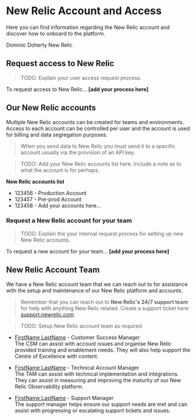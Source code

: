 # New Relic Account and Access

Here you can find information regarding the New Relic account and discover how to onboard to the platform.

Dominic Doherty New Relic

## Request access to New Relic
> TODO:  Explain your user access request process.

To request access to New Relic... **[add your process here]**

## Our New Relic accounts
Multiple New Relic accounts can be created for teams and environments. Access to each account can be controlled per user and the account is used for billing and data segregation purposes.

> When you send data to New Relic you must send it to a specific account usually via the provision of an API key.

> TODO:  Add your New Relic accounts list here. Include a note as to what the account is for perhaps.

**New Relic accounts list**
- 123456 - Production Account
- 123457 - Pre-prod Account
- 123458 - Add your accounts here...


### Request a New Relic account for your team
> TODO: Explain the your internal request process for setting up new New Relic accounts.

To request a new account for your team... **[add your process here]**


## New Relic Account Team
We have a New Relic account team that we can reach out to for assistance with the setup and maintenance of our New Relic platform and accounts. 

> Remember that you can reach out to **New Relic's 24/7 support team** for help with anything New Relic related. Create a support ticket here: [support.newrelic.com](https://support.newrelic.com). 

> TODO: Setup New Relic account team as required

- [FirstName LastName](mailto:name@newrelic.com) - Customer Success Manager  
The CSM can assist with account issues and organise New Relic provided training and enablement needs. They will also help support the Centre of Excellence with content.

- [FirstName LastName](mailto:name@newrelic.com) - Technical Account Manager  
The TAM can assist with technical implementation and integrations. They can assist in measuring and improving the maturity of our New Relic Observability platform.

- [FirstName LastName](mailto:name@newrelic.com) - Support Manager  
The support manager helps ensure our support needs are met and can assist with progressing or escalating support tickets and issues.




